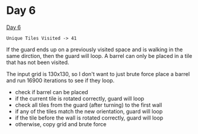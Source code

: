 # Day 6

[Day 6][]

```
Unique Tiles Visited -> 41
```

If the guard ends up on a previously visited space and is walking in the same
dirction, then the guard will loop. A barrel can only be placed in a tile that
has not been visited.

The input grid is 130x130, so I don't want to just brute force place a barrel
and run 16900 iterations to see if they loop.

- check if barrel can be placed
- if the current tile is rotated correctly, guard will loop
- check all tiles from the guard (after turning) to the first wall
- if any of the tiles match the new orientation, guard will loop
- if the tile before the wall is rotated correctly, guard will loop
- otherwise, copy grid and brute force

[Day 6]: <https://adventofcode.com/2024/day/6>
